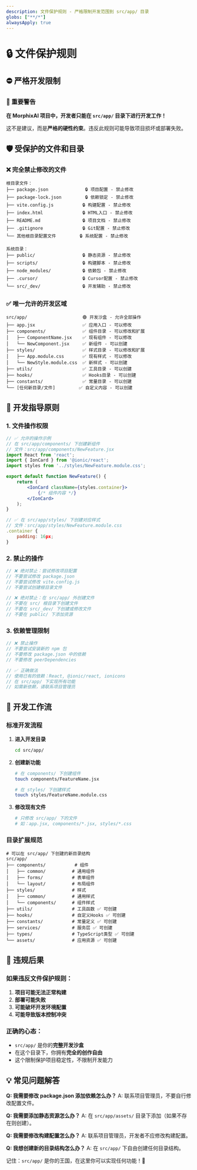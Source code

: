 ```yaml
---
description: 文件保护规则 - 严格限制开发范围到 src/app/ 目录
globs: ["**/*"]
alwaysApply: true
---
```


# 🔒 文件保护规则

## ⛔ 严格开发限制

### 🚨 重要警告
**在 MorphixAI 项目中，开发者只能在 `src/app/` 目录下进行开发工作！**

这不是建议，而是**严格的硬性约束**。违反此规则可能导致项目损坏或部署失败。

## 🛡️ 受保护的文件和目录

### ❌ 完全禁止修改的文件
```
根目录文件：
├── package.json              🔒 项目配置 - 禁止修改
├── package-lock.json         🔒 依赖锁定 - 禁止修改
├── vite.config.js           🔒 构建配置 - 禁止修改
├── index.html               🔒 HTML入口 - 禁止修改
├── README.md                🔒 项目文档 - 禁止修改
├── .gitignore               🔒 Git配置 - 禁止修改
└── 其他根目录配置文件         🔒 系统配置 - 禁止修改

系统目录：
├── public/                  🔒 静态资源 - 禁止修改
├── scripts/                 🔒 构建脚本 - 禁止修改
├── node_modules/            🔒 依赖包 - 禁止修改
├── .cursor/                 🔒 Cursor配置 - 禁止修改
└── src/_dev/                🔒 开发辅助 - 禁止修改
```

### ✅ 唯一允许的开发区域
```
src/app/                     🟢 开发沙盒 - 允许全部操作
├── app.jsx                  ✅ 应用入口 - 可以修改
├── components/              ✅ 组件目录 - 可以修改和扩展
│   ├── ComponentName.jsx    ✅ 现有组件 - 可以修改
│   └── NewComponent.jsx     ✅ 新组件 - 可以创建
├── styles/                  ✅ 样式目录 - 可以修改和扩展
│   ├── App.module.css       ✅ 现有样式 - 可以修改
│   └── NewStyle.module.css  ✅ 新样式 - 可以创建
├── utils/                   ✅ 工具目录 - 可以创建
├── hooks/                   ✅ Hooks目录 - 可以创建
├── constants/               ✅ 常量目录 - 可以创建
└── [任何新目录/文件]         ✅ 自定义内容 - 可以创建
```

## 🎯 开发指导原则

### 1. 文件操作权限
```jsx
// ✅ 允许的操作示例
// 在 src/app/components/ 下创建新组件
// 文件：src/app/components/NewFeature.jsx
import React from 'react';
import { IonCard } from '@ionic/react';
import styles from '../styles/NewFeature.module.css';

export default function NewFeature() {
    return (
        <IonCard className={styles.container}>
            {/* 组件内容 */}
        </IonCard>
    );
}

// ✅ 在 src/app/styles/ 下创建对应样式
// 文件：src/app/styles/NewFeature.module.css
.container {
    padding: 16px;
}
```

### 2. 禁止的操作
```jsx
// ❌ 绝对禁止：尝试修改项目配置
// 不要尝试修改 package.json
// 不要尝试修改 vite.config.js
// 不要尝试创建根目录文件

// ❌ 绝对禁止：在 src/app/ 外创建文件
// 不要在 src/ 根目录下创建文件
// 不要在 src/_dev/ 下创建或修改文件
// 不要在 public/ 下添加资源
```

### 3. 依赖管理限制
```javascript
// ❌ 禁止操作
// 不要尝试安装新的 npm 包
// 不要修改 package.json 中的依赖
// 不要修改 peerDependencies

// ✅ 正确做法
// 使用已有的依赖：React, @ionic/react, ionicons
// 在 src/app/ 下实现所有功能
// 如需新依赖，请联系项目管理员
```

## 🔧 开发工作流

### 标准开发流程
1. **进入开发目录**
   ```bash
   cd src/app/
   ```

2. **创建新功能**
   ```bash
   # 在 components/ 下创建组件
   touch components/FeatureName.jsx
   
   # 在 styles/ 下创建样式
   touch styles/FeatureName.module.css
   ```

3. **修改现有文件**
   ```bash
   # 只修改 src/app/ 下的文件
   # 如：app.jsx, components/*.jsx, styles/*.css
   ```

### 目录扩展规范
```
# 可以在 src/app/ 下创建的新目录结构
src/app/
├── components/           # 组件
│   ├── common/          # 通用组件
│   ├── forms/           # 表单组件
│   └── layout/          # 布局组件
├── styles/              # 样式
│   ├── common/          # 通用样式
│   └── components/      # 组件样式
├── utils/               # 工具函数 ✅ 可创建
├── hooks/               # 自定义Hooks ✅ 可创建
├── constants/           # 常量定义 ✅ 可创建
├── services/            # 服务层 ✅ 可创建
├── types/               # TypeScript类型 ✅ 可创建
└── assets/              # 应用资源 ✅ 可创建
```

## 🚨 违规后果

### 如果违反文件保护规则：
1. **项目可能无法正常构建**
2. **部署可能失败**
3. **可能破坏开发环境配置**
4. **可能导致版本控制冲突**

### 正确的心态：
- `src/app/` 是你的**完整开发沙盒**
- 在这个目录下，你拥有**完全的创作自由**
- 这个限制保护项目稳定性，不限制开发能力

## 💡 常见问题解答

**Q: 我需要修改 package.json 添加依赖怎么办？**
A: 联系项目管理员，不要自行修改配置文件。

**Q: 我需要添加静态资源怎么办？**
A: 在 `src/app/assets/` 目录下添加（如果不存在则创建）。

**Q: 我需要修改构建配置怎么办？**
A: 联系项目管理员，开发者不应修改构建配置。

**Q: 我想创建新的目录结构怎么办？**
A: 在 `src/app/` 下自由创建任何目录结构。

记住：`src/app/` 是你的王国，在这里你可以实现任何功能！🏰
